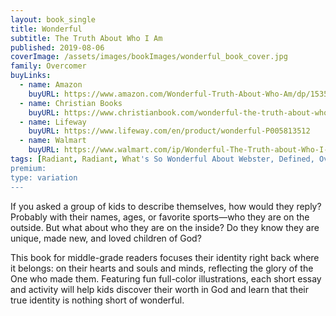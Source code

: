 ```yaml
---
layout: book_single
title: Wonderful
subtitle: The Truth About Who I Am
published: 2019-08-06
coverImage: /assets/images/bookImages/wonderful_book_cover.jpg
family: Overcomer
buyLinks:
  - name: Amazon
    buyURL: https://www.amazon.com/Wonderful-Truth-About-Who-Am/dp/1535949856/ref=sr_1_1?keywords=Wonderful+Kendrick&qid=1637274707&qsid=141-6196979-4180442&sr=8-1&sres=1535949856%2CB071NM2QK5%2CB005MW3MG0%2CB07FZ8S74R%2CB0035LCFNQ%2CB08SC548J3%2C1535960094%2CB07W5QM4DP%2CB00G2UIPJU%2CB07XSKK6Z4%2C1535949864%2CB09JCKCXPK%2C150111722X%2CB079QFPHJG%2CB004HZFASG%2C0399167625
  - name: Christian Books
    buyURL: https://www.christianbook.com/wonderful-the-truth-about-who-am/stephen-kendrick/9781535949859/pd/949859?product_redirect=1&search_term=Wonderful%20Kendrick&Ntt=949859&item_code=&ps_exit=PRODUCT|legacy&Ntk=keywords&event=ESRCP
  - name: Lifeway
    buyURL: https://www.lifeway.com/en/product/wonderful-P005813512
  - name: Walmart
    buyURL: https://www.walmart.com/ip/Wonderful-The-Truth-about-Who-I-Am-Hardcover-9781535949859/114582354
tags: [Radiant, Radiant, What's So Wonderful About Webster, Defined, Overcomer, Overcomer - The Novel]
premium:
type: variation
---
```

If you asked a group of kids to describe themselves, how would they reply? Probably with their names, ages, or favorite sports—who they are on the outside. But what about who they are on the inside? Do they know they are unique, made new, and loved children of God?

This book for middle-grade readers focuses their identity right back where it belongs: on their hearts and souls and minds, reflecting the glory of the One who made them. Featuring fun full-color illustrations, each short essay and activity will help kids discover their worth in God and learn that their true identity is nothing short of wonderful.
